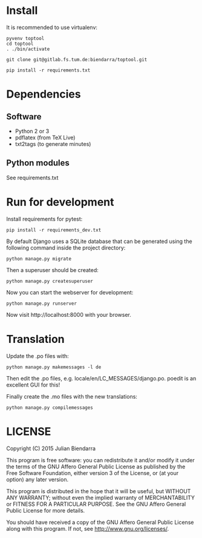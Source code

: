 # Install

It is recommended to use virtualenv:

    pyvenv toptool
    cd toptool
    . ./bin/activate

    git clone git@gitlab.fs.tum.de:biendarra/toptool.git

    pip install -r requirements.txt

# Dependencies

## Software

 * Python 2 or 3
 * pdflatex (from TeX Live)
 * txt2tags (to generate minutes)

## Python modules

See requirements.txt

# Run for development

Install requirements for pytest:

    pip install -r requirements_dev.txt

By default Django uses a SQLite database that can be generated using the
following command inside the project directory:

    python manage.py migrate

Then a superuser should be created:

    python manage.py createsuperuser

Now you can start the webserver for development:

    python manage.py runserver

Now visit http://localhost:8000 with your browser.

# Translation

Update the .po files with:

    python manage.py makemessages -l de

Then edit the .po files, e.g. locale/en/LC_MESSAGES/django.po.
poedit is an excellent GUI for this!

Finally create the .mo files with the new translations:

    python manage.py compilemessages

# LICENSE

Copyright (C) 2015  Julian Biendarra

This program is free software: you can redistribute it and/or modify
it under the terms of the GNU Affero General Public License as
published by the Free Software Foundation, either version 3 of the
License, or (at your option) any later version.

This program is distributed in the hope that it will be useful,
but WITHOUT ANY WARRANTY; without even the implied warranty of
MERCHANTABILITY or FITNESS FOR A PARTICULAR PURPOSE.  See the
GNU Affero General Public License for more details.

You should have received a copy of the GNU Affero General Public License
along with this program.  If not, see <http://www.gnu.org/licenses/>.

